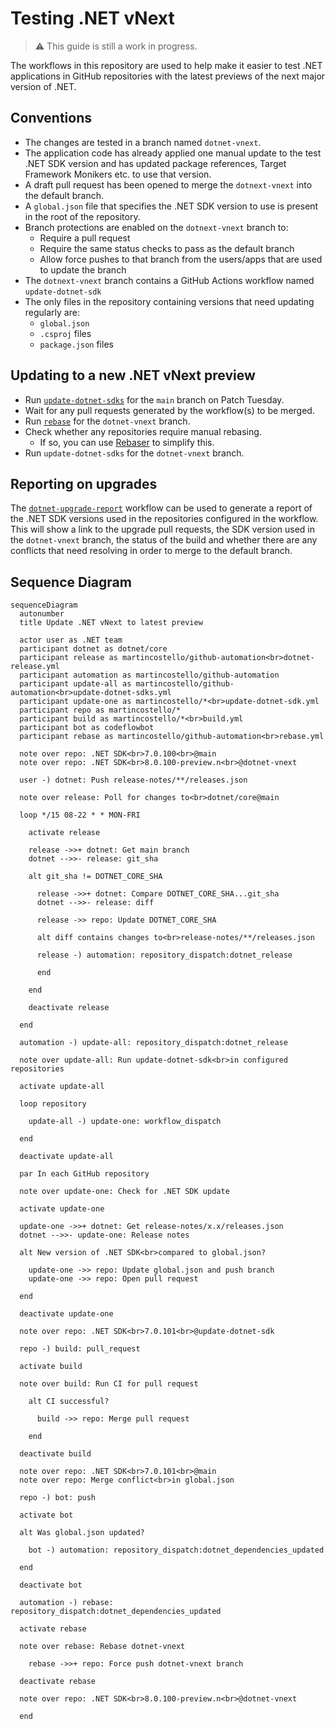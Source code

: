 # Testing .NET vNext

> :warning: This guide is still a work in progress.

The workflows in this repository are used to help make it easier to
test .NET applications in GitHub repositories with the latest previews
of the next major version of .NET.

## Conventions

- The changes are tested in a branch named `dotnet-vnext`.
- The application code has already applied one manual update to the test .NET SDK version and has updated package references, Target Framework Monikers etc. to use that version.
- A draft pull request has been opened to merge the `dotnext-vnext` into the default branch.
- A `global.json` file that specifies the .NET SDK version to use is present in the root of the repository.
- Branch protections are enabled on the `dotnext-vnext` branch to:
  - Require a pull request
  - Require the same status checks to pass as the default branch
  - Allow force pushes to that branch from the users/apps that are used to update the branch
- The `dotnext-vnext` branch contains a GitHub Actions workflow named `update-dotnet-sdk`
- The only files in the repository containing versions that need updating regularly are:
  - `global.json`
  - `.csproj` files
  - `package.json` files

## Updating to a new .NET vNext preview

- Run [`update-dotnet-sdks`][update-dotnet-sdks] for the `main` branch on Patch Tuesday.
- Wait for any pull requests generated by the workflow(s) to be merged.
- Run [`rebase`][rebase] for the `dotnet-vnext` branch.
- Check whether any repositories require manual rebasing.
  - If so, you can use [Rebaser][rebaser] to simplify this.
- Run `update-dotnet-sdks` for the `dotnet-vnext` branch.

## Reporting on upgrades

The [`dotnet-upgrade-report`][dotnet-upgrade-report] workflow can be used to
generate a report of the .NET SDK versions used in the repositories configured
in the workflow. This will show a link to the upgrade pull requests, the SDK
version used in the `dotnet-vnext` branch, the status of the build and whether there
are any conflicts that need resolving in order to merge to the default branch.

## Sequence Diagram

```mermaid
sequenceDiagram
  autonumber
  title Update .NET vNext to latest preview

  actor user as .NET team
  participant dotnet as dotnet/core
  participant release as martincostello/github-automation<br>dotnet-release.yml
  participant automation as martincostello/github-automation
  participant update-all as martincostello/github-automation<br>update-dotnet-sdks.yml
  participant update-one as martincostello/*<br>update-dotnet-sdk.yml
  participant repo as martincostello/*
  participant build as martincostello/*<br>build.yml
  participant bot as codeflowbot
  participant rebase as martincostello/github-automation<br>rebase.yml

  note over repo: .NET SDK<br>7.0.100<br>@main
  note over repo: .NET SDK<br>8.0.100-preview.n<br>@dotnet-vnext

  user -) dotnet: Push release-notes/**/releases.json

  note over release: Poll for changes to<br>dotnet/core@main

  loop */15 08-22 * * MON-FRI

    activate release

    release ->>+ dotnet: Get main branch
    dotnet -->>- release: git_sha

    alt git_sha != DOTNET_CORE_SHA

      release ->>+ dotnet: Compare DOTNET_CORE_SHA...git_sha
      dotnet -->>- release: diff

      release ->> repo: Update DOTNET_CORE_SHA

      alt diff contains changes to<br>release-notes/**/releases.json

      release -) automation: repository_dispatch:dotnet_release

      end

    end

    deactivate release

  end

  automation -) update-all: repository_dispatch:dotnet_release

  note over update-all: Run update-dotnet-sdk<br>in configured repositories

  activate update-all

  loop repository

    update-all -) update-one: workflow_dispatch

  end

  deactivate update-all

  par In each GitHub repository

  note over update-one: Check for .NET SDK update

  activate update-one

  update-one ->>+ dotnet: Get release-notes/x.x/releases.json
  dotnet -->>- update-one: Release notes

  alt New version of .NET SDK<br>compared to global.json?

    update-one ->> repo: Update global.json and push branch
    update-one ->> repo: Open pull request

  end

  deactivate update-one

  note over repo: .NET SDK<br>7.0.101<br>@update-dotnet-sdk

  repo -) build: pull_request

  activate build

  note over build: Run CI for pull request

    alt CI successful?

      build ->> repo: Merge pull request

    end

  deactivate build

  note over repo: .NET SDK<br>7.0.101<br>@main
  note over repo: Merge conflict<br>in global.json

  repo -) bot: push

  activate bot

  alt Was global.json updated?

    bot -) automation: repository_dispatch:dotnet_dependencies_updated

  end

  deactivate bot

  automation -) rebase: repository_dispatch:dotnet_dependencies_updated

  activate rebase

  note over rebase: Rebase dotnet-vnext

    rebase ->>+ repo: Force push dotnet-vnext branch

  deactivate rebase

  note over repo: .NET SDK<br>8.0.100-preview.n<br>@dotnet-vnext

  end
```

[dotnet-upgrade-report]: https://github.com/martincostello/github-automation/actions/workflows/dotnet-upgrade-report.yml
[rebase]: https://github.com/martincostello/github-automation/actions/workflows/rebase.yml
[rebaser]: ./../README.md#manually-rebasing
[update-dotnet-sdks]: https://github.com/martincostello/github-automation/actions/workflows/update-dotnet-sdks.yml
